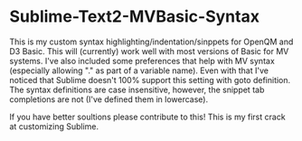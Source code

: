 # Sublime-Text2-MVBasic-Syntax

This is my custom syntax highlighting/indentation/sinppets for OpenQM and D3 Basic. This will (currently) work well with most versions of Basic for MV systems. I've also included some preferences that help with MV syntax (especially allowing "." as part of a variable name). Even with that I've noticed that Sublime doesn't 100% support this setting with goto definition. The syntax definitions are case insensitive, however, the snippet tab completions are not (I've defined them in lowercase). 

If you have better soultions please contribute to this! This is my first crack at customizing Sublime.
